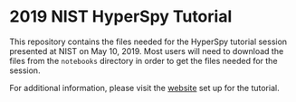 # 2019 NIST HyperSpy Tutorial

This repository contains the files needed for the HyperSpy tutorial session 
presented at NIST on May 10, 2019. Most users will need to download the files
from the `notebooks` directory in order to get the files needed for the session.

For additional information, please visit the 
[website](https://pages.nist.gov/hyperspy_tutorial/) set up for the
tutorial.
